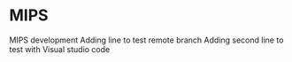 # MIPS
MIPS development
Adding line to test remote branch
Adding second line to test with Visual studio code 

